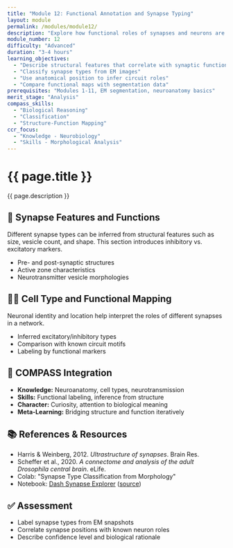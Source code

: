 ```yaml
---
title: "Module 12: Functional Annotation and Synapse Typing"
layout: module
permalink: /modules/module12/
description: "Explore how functional roles of synapses and neurons are assigned through morphology and location."
module_number: 12
difficulty: "Advanced"
duration: "3-4 hours"
learning_objectives:
  - "Describe structural features that correlate with synaptic function"
  - "Classify synapse types from EM images"
  - "Use anatomical position to infer circuit roles"
  - "Compare functional maps with segmentation data"
prerequisites: "Modules 1-11, EM segmentation, neuroanatomy basics"
merit_stage: "Analysis"
compass_skills:
  - "Biological Reasoning"
  - "Classification"
  - "Structure-Function Mapping"
ccr_focus:
  - "Knowledge - Neurobiology"
  - "Skills - Morphological Analysis"
---
```


<div class="main-content">
  <div class="hero">
    <div class="hero-content">
      <h1>{{ page.title }}</h1>
      <p class="hero-subtitle">{{ page.description }}</p>
    </div>
  </div>

  <div class="cards-grid module-cards">
<div class="card module-card">
    <h2>🧰 Synapse Features and Functions</h2>
    <p>Different synapse types can be inferred from structural features such as size, vesicle count, and shape. This section introduces inhibitory vs. excitatory markers.</p>
    <ul>
      <li>Pre- and post-synaptic structures</li>
      <li>Active zone characteristics</li>
      <li>Neurotransmitter vesicle morphologies</li>
    </ul>
  </div>

  <div class="card module-card">
    <h2>🤸️‍♂️ Cell Type and Functional Mapping</h2>
    <p>Neuronal identity and location help interpret the roles of different synapses in a network.</p>
    <ul>
      <li>Inferred excitatory/inhibitory types</li>
      <li>Comparison with known circuit motifs</li>
      <li>Labeling by functional markers</li>
    </ul>
  </div>

  <div class="card module-card">
    <h2>🌟 COMPASS Integration</h2>
    <ul>
      <li><strong>Knowledge:</strong> Neuroanatomy, cell types, neurotransmission</li>
      <li><strong>Skills:</strong> Functional labeling, inference from structure</li>
      <li><strong>Character:</strong> Curiosity, attention to biological meaning</li>
      <li><strong>Meta-Learning:</strong> Bridging structure and function iteratively</li>
    </ul>
  </div>

  <div class="card module-card">
    <h2>📚 References & Resources</h2>
    <ul>
      <li>Harris & Weinberg, 2012. <em>Ultrastructure of synapses</em>. Brain Res.</li>
      <li>Scheffer et al., 2020. <em>A connectome and analysis of the adult Drosophila central brain</em>. eLife.</li>
      <li>Colab: "Synapse Type Classification from Morphology"</li>
      <li>Notebook: <a href="{{ '/notebooks/intro/DashSynapseExplorer.ipynb' | relative_url }}">Dash Synapse Explorer</a> (<a href="https://github.com/AllenInstitute/MicronsBinder/blob/master/notebooks/intro/DashSynapseExplorer.ipynb" target="_blank">source</a>)</li>
    </ul>
  </div>

  <div class="card module-card">
    <h2>✅ Assessment</h2>
    <ul>
      <li>Label synapse types from EM snapshots</li>
      <li>Correlate synapse positions with known neuron roles</li>
      <li>Describe confidence level and biological rationale</li>
    </ul>
  </div>
</div>
</div>
